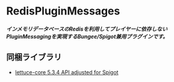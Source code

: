 # RedisPluginMessages
##### インメモリデータベースのRedisを利用してプレイヤーに依存しないPluginMessagingを実現するBungee/Spigot兼用プラグインです。

## 同梱ライブラリ
- [lettuce-core 5.3.4 API adjusted for Spigot](https://github.com/amata1219/lettuce-core/releases/tag/5.3.4.RELEASE)